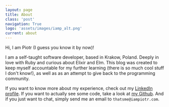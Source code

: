 ```yaml
---
layout: page
title: About
class: 'post'
navigation: True
logo: 'assets/images/iamp_alt.png'
current: about
---
```


Hi, I am Piotr (I guess you know it by now)!

I am a self-taught software developer, based in Krakow, Poland. Deeply in love with Ruby
and curious about Elixir and Elm. This blog was created to keep myself accountable
for my further learning (there is so much cool stuff I don't know!), as well as as
an attempt to give back to the programming community.

If you want to know more about my experience, check out my [LinkedIn profile](https://www.linkedin.com/in/piotr-klosinski-34a047b9/). If you want to actually
see some code, take a look at [my Github](https://github.com/WebDevFromScratch). And if
you just want to chat, simply send me an email to `thatsme@iampiotr.com`.
